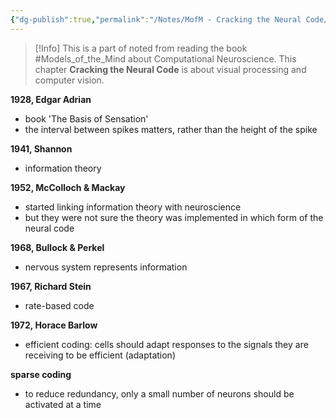```yaml
---
{"dg-publish":true,"permalink":"/Notes/MofM - Cracking the Neural Code/","noteIcon":""}
---
```


>[!Info]
>This is a part of noted from reading the book #Models_of_the_Mind about  Computational Neuroscience.
>This chapter **Cracking the Neural Code** is about visual processing and computer vision.

**1928, Edgar Adrian**
- book 'The Basis of Sensation'
- the interval between spikes matters, rather than the height of the spike

**1941, Shannon**
- information theory

**1952, McColloch & Mackay**
- started linking information theory with neuroscience
-  but they were not sure the theory was implemented in which form of the neural code 

**1968, Bullock & Perkel**
- nervous system represents information

**1967, Richard Stein**
- rate-based code

**1972, Horace Barlow**
- efficient coding: cells should adapt responses to the signals they are receiving to be efficient (adaptation)

**sparse coding**
- to reduce redundancy, only a small number of neurons should be activated at a time
